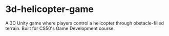 # 3d-helicopter-game
A 3D Unity game where players control a helicopter through obstacle-filled terrain. Built for CS50's Game Development course.
